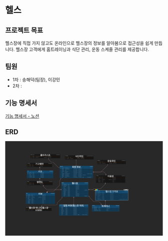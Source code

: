 # 헬스 

## 프로젝트 목표
헬스장에 직접 가지 않고도 온라인으로 헬스장의 정보를 알아봄으로 접근성을 쉽게 만듭니다.
헬스장 고객에게 홈트레이닝과 식단 관리, 운동 스케줄 관리를 제공합니다.

## 팀원
- 1차 : 송해덕(팀장), 이강민
- 2차 : 


## 기능 명세서
[기능 명세서 - 노션](https://www.notion.so/4-f31cac450ed14448a1f58802cb9fef5d?pvs=4)

## ERD 
![erd](./엔티티.png)


